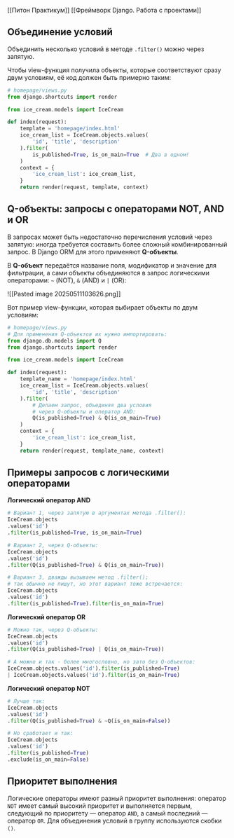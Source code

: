 
[[Питон Практикум]]
[[Фреймворк Django. Работа с проектами]]

## Объединение условий

Объединить несколько условий в методе `.filter()` можно через запятую.

Чтобы view-функция получила объекты, которые соответствуют сразу двум условиям, её код должен быть примерно таким:


```python
# homepage/views.py
from django.shortcuts import render

from ice_cream.models import IceCream

def index(request):
    template = 'homepage/index.html'
    ice_cream_list = IceCream.objects.values(
        'id', 'title', 'description'
    ).filter(
        is_published=True, is_on_main=True  # Два в одном!
    )
    context = {
        'ice_cream_list': ice_cream_list,
    }
    return render(request, template, context)
```


## Q-объекты: запросы с операторами NOT, AND и OR

В запросах может быть недостаточно перечисления условий через запятую: иногда требуется составить более сложный комбинированный запрос. В Django ORM для этого применяют **Q-объекты**.

В **Q-объект** передаётся название поля, модификатор и значение для фильтрации, а сами объекты объединяются в запрос логическими операторами: `~` (NOT), `&` (AND) и `|` (OR):


![[Pasted image 20250511103626.png]]


Вот пример view-функции, которая выбирает объекты по двум условиям:

```python
# homepage/views.py
# Для применения Q-объектов их нужно импортировать:
from django.db.models import Q
from django.shortcuts import render

from ice_cream.models import IceCream

def index(request):
    template_name = 'homepage/index.html'
    ice_cream_list = IceCream.objects.values(
        'id', 'title', 'description'
    ).filter(
        # Делаем запрос, объединяя два условия
        # через Q-объекты и оператор AND:
        Q(is_published=True) & Q(is_on_main=True)
    )
    context = {
        'ice_cream_list': ice_cream_list,
    }
    return render(request, template_name, context)
```


## Примеры запросов с логическими операторами

**Логический оператор AND**

```python
# Вариант 1, через запятую в аргументах метода .filter():
IceCream.objects
.values('id')
.filter(is_published=True, is_on_main=True)

# Вариант 2, через Q-объекты:
IceCream.objects
.values('id')
.filter(Q(is_published=True) & Q(is_on_main=True))

# Вариант 3, дважды вызываем метод .filter();
# так обычно не пишут, но этот вариант тоже встречается:
IceCream.objects
.values('id')
.filter(is_published=True).filter(is_on_main=True)
```


**Логический оператор OR**

```python
# Можно так, через Q-объекты:
IceCream.objects
.values('id')
.filter(Q(is_published=True) | Q(is_on_main=True))

# А можно и так - более многословно, но зато без Q-объектов:
IceCream.objects.values('id').filter(is_published=True) 
| IceCream.objects.values('id').filter(is_on_main=True)
```

**Логический оператор NOT**

```python
# Лучше так:
IceCream.objects
.values('id')
.filter(Q(is_published=True) & ~Q(is_on_main=False))

# Но сработает и так:
IceCream.objects
.values('id')
.filter(is_published=True)
.exclude(is_on_main=False)
```

## Приоритет выполнения

Логические операторы имеют разный приоритет выполнения: оператор `NOT` имеет самый высокий приоритет и выполняется первым, следующий по приоритету — оператор `AND`, а самый последний — оператор `OR`. Для объединения условий в группу используются скобки `()`.


